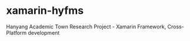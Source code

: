 # xamarin-hyfms
Hanyang Academic Town Research Project - Xamarin Framework, Cross-Platform development
